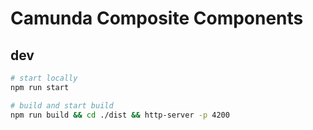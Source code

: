 # Camunda Composite Components

## dev

```bash
# start locally
npm run start

# build and start build
npm run build && cd ./dist && http-server -p 4200
```

